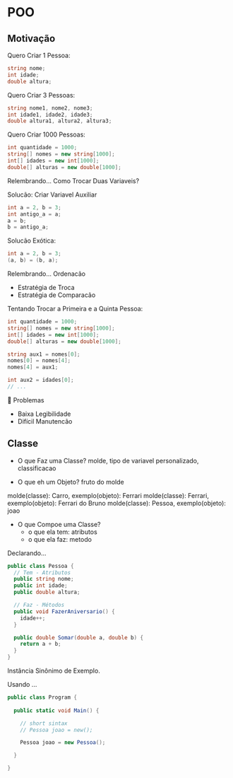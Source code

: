 # POO

## Motivação

Quero Criar 1 Pessoa:

```cs
string nome;
int idade;
double altura;
```

Quero Criar 3 Pessoas:

```cs
string nome1, nome2, nome3;
int idade1, idade2, idade3;
double altura1, altura2, altura3;
```

Quero Criar 1000 Pessoas:

```cs
int quantidade = 1000;
string[] nomes = new string[1000];
int[] idades = new int[1000];
double[] alturas = new double[1000];
```

Relembrando... Como Trocar Duas Variaveis?

Solucão: Criar Variavel Auxiliar

```cs
int a = 2, b = 3;
int antigo_a = a;
a = b;
b = antigo_a;
```

Solucão Exótica:

```cs
int a = 2, b = 3;
(a, b) = (b, a);
```

Relembrando... Ordenacão

- Estratégia de Troca
- Estratégia de Comparacão

Tentando Trocar a Primeira e a Quinta Pessoa:

```cs
int quantidade = 1000;
string[] nomes = new string[1000];
int[] idades = new int[1000];
double[] alturas = new double[1000];

string aux1 = nomes[0];
nomes[0] = nomes[4];
nomes[4] = aux1;

int aux2 = idades[0];
// ...
```

🔴 Problemas

- Baixa Legibilidade
- Difícil Manutencão

## Classe

- O que Faz uma Classe?
  molde, tipo de variavel personalizado, classificacao

- O que eh um Objeto?
  fruto do molde

molde(classe): Carro, exemplo(objeto): Ferrari
molde(classe): Ferrari, exemplo(objeto): Ferrari do Bruno
molde(classe): Pessoa, exemplo(objeto): joao

- O que Compoe uma Classe?
  - o que ela tem: atributos
  - o que ela faz: metodo

Declarando...

```cs
public class Pessoa {
  // Tem - Atributos
  public string nome;
  public int idade; 
  public double altura; 

  // Faz - Métodos
  public void FazerAniversario() {
    idade++;
  }

  public double Somar(double a, double b) {
    return a + b;
  }
}
```

Instância Sinônimo de Exemplo.

Usando ...

```cs
public class Program {
 
  public static void Main() {

    // short sintax
    // Pessoa joao = new();

    Pessoa joao = new Pessoa();

  }

}
```
